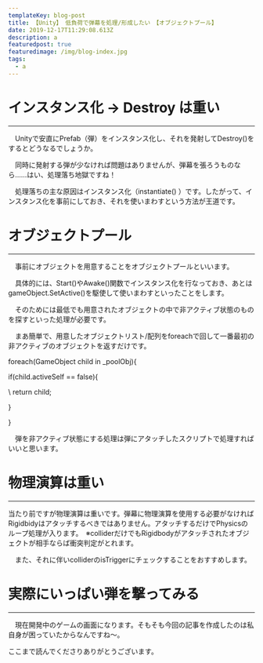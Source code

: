 ```yaml
---
templateKey: blog-post
title: 【Unity】 低負荷で弾幕を処理/形成したい　【オブジェクトプール】
date: 2019-12-17T11:29:08.613Z
description: a
featuredpost: true
featuredimage: /img/blog-index.jpg
tags:
  - a
---
```

# インスタンス化 → Destroy は重い

- - -

　Unityで安直にPrefab（弾）をインスタンス化し、それを発射してDestroy()をするとどうなるでしょうか。

　同時に発射する弾が少なければ問題はありませんが、弾幕を張ろうものなら……はい、処理落ち地獄ですね！

　処理落ちの主な原因はインスタンス化（instantiate() ）です。したがって、インスタンス化を事前にしておき、それを使いまわすという方法が王道です。

# オブジェクトプール

- - -

　事前にオブジェクトを用意することをオブジェクトプールといいます。

　具体的には、Start()やAwake()関数でインスタンス化を行なっておき、あとはgameObject.SetActive()を駆使して使いまわすといったことをします。

　そのためには最低でも用意されたオブジェクトの中で非アクティブ状態のものを探すといった処理が必要です。

　まあ簡単で、用意したオブジェクトリスト/配列をforeachで回して一番最初の非アクティブのオブジェクトを返すだけです。

foreach(GameObject child in _poolObj){

  if(child.activeSelf == false){

\    return child;

  }

}

　弾を非アクティブ状態にする処理は弾にアタッチしたスクリプトで処理すればいいと思います。

# 物理演算は重い

----

  当たり前ですが物理演算は重いです。弾幕に物理演算を使用する必要がなければRigidbidyはアタッチするべきではありません。アタッチするだけでPhysicsのループ処理が入ります。　※colliderだけでもRigidbodyがアタッチされたオブジェクトが相手ならば衝突判定がとれます。

　また、それに伴いcolliderのisTriggerにチェックすることをおすすめします。

# 実際にいっぱい弾を撃ってみる

---

　現在開発中のゲームの画面になります。そもそも今回の記事を作成したのは私自身が困っていたからなんですね～。

ここまで読んでくださりありがとうございます。
